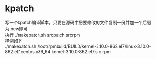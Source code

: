 # kpatch
写一个kpatch编译脚本，只要在源码中把要修改的文件复制一份并加一个后缀为.new即可  
执行
./makepatch.sh srcpatch srcrpm  
样例如下  
./makepatch.sh /root/rpmbuild/BUILD/kernel-3.10.0-862.el7/linux-3.10.0-862.el7.centos.x86_64 kernel-3.10.0-862.el7.src.rpm  
